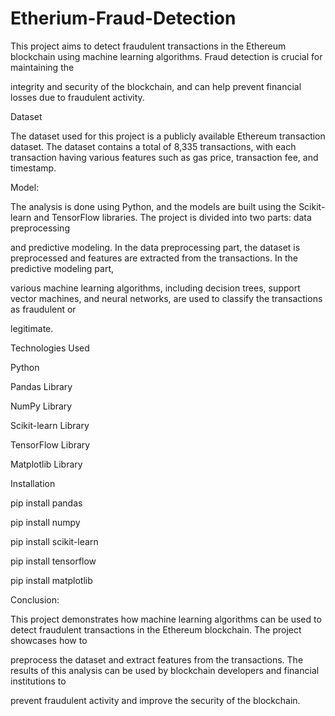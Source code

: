 # Etherium-Fraud-Detection

This project aims to detect fraudulent transactions in the Ethereum blockchain using machine learning algorithms. Fraud detection is crucial for maintaining the 

integrity and security of the blockchain, and can help prevent financial losses due to fraudulent activity.

Dataset

The dataset used for this project is a publicly available Ethereum transaction dataset. The dataset contains a total of 8,335 transactions, with each transaction having various features such as gas price, transaction fee, and timestamp.

Model:

The analysis is done using Python, and the models are built using the Scikit-learn and TensorFlow libraries. The project is divided into two parts: data preprocessing 

and predictive modeling. In the data preprocessing part, the dataset is preprocessed and features are extracted from the transactions. In the predictive modeling part, 

various machine learning algorithms, including decision trees, support vector machines, and neural networks, are used to classify the transactions as fraudulent or 

legitimate.

Technologies Used

Python

Pandas Library

NumPy Library

Scikit-learn Library

TensorFlow Library

Matplotlib Library

Installation

pip install pandas

pip install numpy

pip install scikit-learn

pip install tensorflow

pip install matplotlib

Conclusion:

This project demonstrates how machine learning algorithms can be used to detect fraudulent transactions in the Ethereum blockchain. The project showcases how to 

preprocess the dataset and extract features from the transactions. The results of this analysis can be used by blockchain developers and financial institutions to 

prevent fraudulent activity and improve the security of the blockchain.
